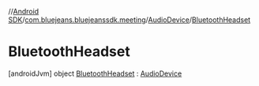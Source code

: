 //[Android SDK](../../../../index.md)/[com.bluejeans.bluejeanssdk.meeting](../../index.md)/[AudioDevice](../index.md)/[BluetoothHeadset](index.md)



# BluetoothHeadset  
 [androidJvm] object [BluetoothHeadset](index.md) : [AudioDevice](../index.md)   

